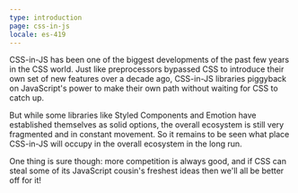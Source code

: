 ```yaml
---
type: introduction
page: css-in-js
locale: es-419
---
```


CSS-in-JS has been one of the biggest developments of the past few years in the CSS world. Just like preprocessors bypassed CSS to introduce their own set of new features over a decade ago, CSS-in-JS libraries piggyback on JavaScript's power to make their own path without waiting for CSS to catch up. 

But while some libraries like Styled Components and Emotion have established themselves as solid options, the overall ecosystem is still very fragmented and in constant movement. So it remains to be seen what place CSS-in-JS will occupy in the overall ecosystem in the long run. 

One thing is sure though: more competition is always good, and if CSS can steal some of its JavaScript cousin's freshest ideas then we'll all be better off for it!